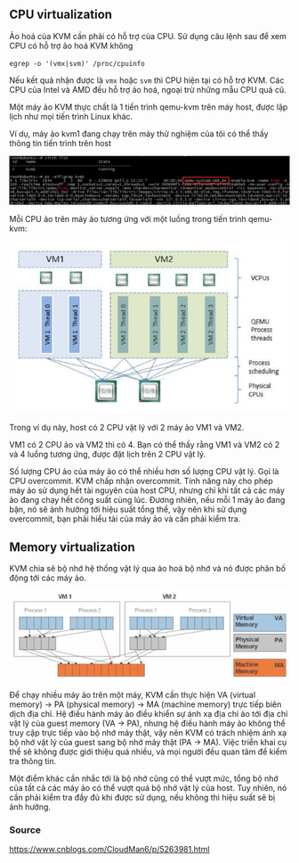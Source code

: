 ## CPU virtualization

Ảo hoá của KVM cần phải có hỗ trợ của CPU. Sử dụng câu lệnh sau để xem CPU có hỗ trợ ảo hoá KVM không

`egrep -o '(vmx|svm)' /proc/cpuinfo`

Nếu kết quả nhận được là `vmx` hoặc `svm` thì CPU hiện tại có hỗ trợ KVM. Các CPU của Intel và AMD đều hỗ trợ ảo hoá, ngoại trừ những mẫu CPU quá cũ.

Một máy ảo KVM thực chất là 1 tiến trình qemu-kvm trên máy host, được lập lịch như mọi tiến trình Linux khác.

Ví dụ, máy ảo kvm1 đang chạy trên máy thử nghiệm của tôi có thể thấy thông tin tiến trình trên host

<img src="img/18.jpg">

Mỗi CPU ảo trên máy ảo tương ứng với một luồng trong tiến trình qemu-kvm:

<img src="img/19.jpg">

Trong ví dụ này, host có 2 CPU vật lý với 2 máy ảo VM1 và VM2.

VM1 có 2 CPU ảo và VM2 thì có 4. Bạn có thể thấy rằng VM1 và VM2 có 2 và 4 luồng tương ứng, được đặt lịch trên 2 CPU vật lý.

Số lượng CPU ảo của máy ảo có thể nhiều hơn số lượng CPU vật lý. Gọi là CPU overcommit. KVM chấp nhận overcommit. Tính năng này cho phép máy ảo sử dụng hết tài nguyên của host CPU, nhưng chỉ khi tất cả các máy ảo đang chạy hết công suất cùng lúc. Đương nhiên, nếu mỗi 1 máy ảo đang bận, nó sẽ ảnh hưởng tới hiệu suất tổng thể, vậy nên khi sử dụng overcommit, bạn phải hiểu tải của máy ảo và cần phải kiểm tra.

## Memory virtualization

KVM chia sẽ bộ nhớ hệ thống vật lý qua ảo hoá bộ nhớ và nó được phân bố động tới các máy ảo.

<img src="img/20.jpg">

Để chạy nhiều máy ảo trên một máy, KVM cần thực hiện VA (virtual memory) -> PA (physical memory) -> MA (machine memory) trực tiếp biên dịch địa chỉ. Hệ điều hành máy ảo điều khiển sự ánh xạ địa chỉ ảo tới địa chỉ vật lý của guest memory (VA -> PA), nhưng hệ điều hành máy ảo không thể truy cập trực tiếp vào bộ nhớ máy thật, vậy nên KVM có trách nhiệm ánh xạ bộ nhớ vật lý của guest sang bộ nhớ máy thật (PA -> MA). Việc triển khai cụ thể sẽ không được giới thiệu quá nhiều, và mọi người đều quan tâm để kiểm tra thông tin.

Một điểm khác cần nhắc tới là bộ nhớ cũng có thể vượt mức, tổng bộ nhớ của tất cả các máy ảo có thể vượt quá bộ nhớ vật lý của host. Tuy nhiên, nó cần phải kiểm tra đầy đủ khi được sử dụng, nếu không thì hiệu suất sẽ bị ảnh hưởng.

### Source

https://www.cnblogs.com/CloudMan6/p/5263981.html